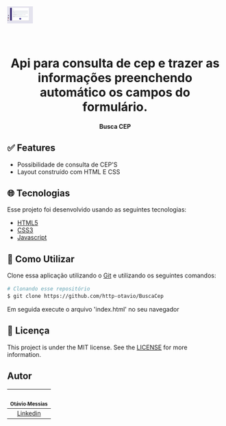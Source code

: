 <img src="CPF.png" alt="some text" width=60 height=40>

<h1 align="center">
    <br>
    Api para consulta de cep e trazer as informações preenchendo automático os campos do formulário.
</h1>

<h4 align="center">Busca CEP</h4>




## :white_check_mark: Features

* Possibilidade de consulta de CEP'S
* Layout construído com HTML E CSS

## :globe_with_meridians: Tecnologias

Esse projeto foi desenvolvido usando as seguintes tecnologias:

-  [HTML5](https://developer.mozilla.org/pt-BR/docs/Web/HTML/HTML5)
-  [CSS3](https://developer.mozilla.org/pt-BR/docs/Archive/CSS3)
-  [Javascript](https://developer.mozilla.org/pt-BR/docs/Aprender/JavaScript)

## :wrench: Como Utilizar

Clone essa aplicação utilizando o [Git](https://git-scm.com) e utilizando os seguintes comandos:

```bash
# Clonando esse repositório
$ git clone https://github.com/http-otavio/BuscaCep
```
Em seguida execute o arquivo 'index.html' no seu navegador


## :memo: Licença 
This project is under the MIT license. See the [LICENSE](https://github.com/lukemorales/react-native-design-code/blob/master/LICENSE) for more information.

## Autor

| [<br><sub>Otávio Messias</sub>](https://github.com/http-otavio) |
| :---: |
|[Linkedin](www.linkedin.com/in/otávio-messias)|